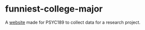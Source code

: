 # funniest-college-major

A [website](https://funniest-college-major.herokuapp.com) made for PSYC189 to collect data for a research project.
